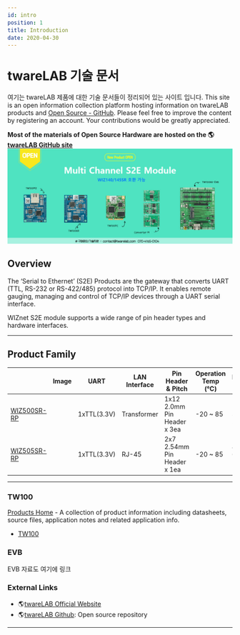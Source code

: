 ```yaml
---
id: intro
position: 1
title: Introduction
date: 2020-04-30
---
```


# twareLAB 기술 문서

여기는 twareLAB 제품에 대한 기술 문서들이 정리되어 있는 사이트 입니다. This site is an open information collection platform hosting information
on twareLAB products and [Open Source - GitHub](https://github.com/twarelab).
Please feel free to improve the content by registering an account. Your contributions would be greatly appreciated.

**Most of the materials of Open Source Hardware are hosted on the
🌎[twareLAB GitHub site](https://github.com/twareLAB)**
![](/img/s2ebanner.jpg)

## Overview

The ‘Serial to Ethernet’ (S2E) Products are the gateway that converts
UART (TTL, RS-232 or RS-422/485) protocol into TCP/IP. It enables remote
gauging, managing and control of TCP/IP devices through a UART serial
interface.

WIZnet S2E module supports a wide range of pin header types and hardware
interfaces.

-----

## Product Family

|   | Image | UART | LAN Interface | Pin Header & Pitch | Operation Temp (℃) | Dimension (mm) | Evaluation Board |
| --- | ----- | ---- | ------------- | ------------------ | ------------------- | -------------- | ---------------- |
| [WIZ500SR-RP](TW100/TW100.md) |  | 1xTTL(3.3V) |Transformer|1x12<br />2.0mm<br />Pin Header  x 3ea|-20 ~ 85| 50mm x 30mm x 5.7mm | [WIZ500SR-RP-EVB](TW100/TW100.md) |
| [WIZ505SR-RP](TW100/TW100.md) |  | 1xTTL(3.3V) |RJ-45|2x7<br />2.54mm<br />Pin Header<br />x 1ea|-20 ~ 85| 40mm x 66.5mm x 15mm | [WIZ505SR-RP-EVB](TW100/TW100.md) |
-----


### TW100

[Products Home](TW100/TW100.md) - A collection of product information
including datasheets, source files, application notes and related
application info.

  - [TW100](TW100/TW100.md)

### EVB

EVB 자료도 여기에 링크

### External Links

  - 🌎[twareLAB Official Website](http://twareLAB.com/)
  - 🌎[twareLAB Github](https://github.com/twareLAB): Open source repository

-----
